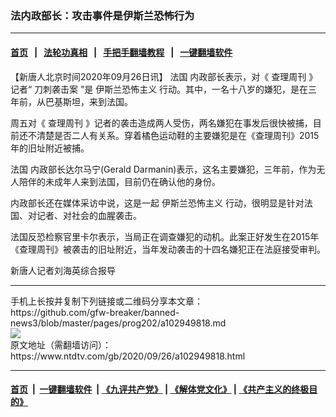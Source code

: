 ### 法内政部长：攻击事件是伊斯兰恐怖行为
------------------------

#### [首页](https://github.com/gfw-breaker/banned-news3/blob/master/README.md) &nbsp;&nbsp;|&nbsp;&nbsp; [法轮功真相](https://github.com/begood0513/basic/blob/master/README.md)  &nbsp;&nbsp;|&nbsp;&nbsp; [手把手翻墙教程](https://github.com/gfw-breaker/guides/wiki)  &nbsp;&nbsp;|&nbsp;&nbsp; [一键翻墙软件](https://github.com/gfw-breaker/nogfw/blob/master/README.md)  



<div><div class="post_content" itemprop="articleBody">
 <p>
  【新唐人北京时间2020年09月26日讯】
  <ok href="https://www.ntdtv.com/gb/法国.htm">
   法国
  </ok>
  内政部长表示，对《
  <ok href="https://www.ntdtv.com/gb/查理周刊.htm">
   查理周刊
  </ok>
  》记者“
  <ok href="https://www.ntdtv.com/gb/刀刺袭击案.htm">
   刀刺袭击案
  </ok>
  ”是
  <ok href="https://www.ntdtv.com/gb/伊斯兰恐怖主义.htm">
   伊斯兰恐怖主义
  </ok>
  行动。其中，一名十八岁的嫌犯，是在三年前，从巴基斯坦，来到法国。
 </p>
 <p>
  周五对《
  <ok href="https://www.ntdtv.com/gb/查理周刊.htm">
   查理周刊
  </ok>
  》记者的袭击造成两人受伤，两名嫌犯在事发后很快被捕，目前还不清楚是否二人有关系。穿着橘色运动鞋的主要嫌犯是在《查理周刊》2015年的旧址附近被捕。
 </p>
 <p>
  <ok href="https://www.ntdtv.com/gb/法国.htm">
   法国
  </ok>
  内政部长达尔马宁(Gerald Darmanin)表示，这名主要嫌犯，三年前，作为无人陪伴的未成年人来到法国，目前仍在确认他的身份。
 </p>
 <p>
  内政部长还在媒体采访中说，这是一起
  <ok href="https://www.ntdtv.com/gb/伊斯兰恐怖主义.htm">
   伊斯兰恐怖主义
  </ok>
  行动，很明显是针对法国、对记者、对社会的血腥袭击。
 </p>
 <p>
  法国反恐检察官里卡尔表示，当局正在调查嫌犯的动机。此案正好发生在2015年《查理周刊》被袭击的旧址附近，当年发动袭击的十四名嫌犯正在法庭接受审判。
 </p>
 <p>
  新唐人记者刘海英综合报导
 </p>
 <div class="single_ad">
 </div>
</div>
</div>
<hr/>
手机上长按并复制下列链接或二维码分享本文章：<br/>
https://github.com/gfw-breaker/banned-news3/blob/master/pages/prog202/a102949818.md <br/>
<a href='https://github.com/gfw-breaker/banned-news3/blob/master/pages/prog202/a102949818.md'><img src='https://github.com/gfw-breaker/banned-news3/blob/master/pages/prog202/a102949818.md.png'/></a> <br/>
原文地址（需翻墙访问）：https://www.ntdtv.com/gb/2020/09/26/a102949818.html


------------------------
#### [首页](https://github.com/gfw-breaker/banned-news3/blob/master/README.md) &nbsp;|&nbsp; [一键翻墙软件](https://github.com/gfw-breaker/nogfw/blob/master/README.md) &nbsp;| [《九评共产党》](https://github.com/gfw-breaker/9ping.md/blob/master/README.md#九评之一评共产党是什么) | [《解体党文化》](https://github.com/gfw-breaker/jtdwh.md/blob/master/README.md) | [《共产主义的终极目的》](https://github.com/gfw-breaker/gczydzjmd.md/blob/master/README.md)


<img src='http://gfw-breaker.win/banned-news3/pages/prog202/a102949818.md' width='0px' height='0px'/>